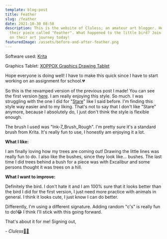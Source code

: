 ```yaml
---
template: blog-post
title: Feather
slug: /feather
date: 2021-10-30 08:58
description: This is the website of Cluless; an amateur art blogger. Here's
  their piece called "Feather". What happened to the little bird? Join Cluless
  on their art journey today!
featuredImage: /assets/before-and-after-feather.png
---
```

Software used: [Krita](https://krita.org/en/)

Graphics Tablet: [XOPPOX Graphics Drawing Tablet](https://www.amazon.com/XOPPOX-Graphics-Battery-Free-Compatible-Painting/dp/B08TC1N6JS)

Hope everyone is doing well! I have to make this quick since I have to start working on an assignment for school.💔

So this is the revamped version of the previous post I made! You can see the first version [here](https://igobycluless.netlify.app/some-thoughts). I am really enjoying this style. So much. I was struggling with the one I did for "[Stare](https://igobycluless.netlify.app/stare)" like I said before. I'm finding this style way easier and to my liking. That's not to say that I don't like "Stare" anymore, because I absolutely do, I just don't think the style is flexible enough. 

The brush I used was "Ink-7_Brush_Rough". I'm pretty sure it's a standard brush from Krita. It's really fun to use, I honestly am enjoying it a lot.

**What I like:**

I am finally loving how my trees are coming out! Drawing the little lines was really fun to do. I also like the bushes, since they look like... bushes. The last time I did trees behind a bush for a piece was with Excalibur and some persons thought it was trees on a hill. 

**What I want to improve:**

Definitely the bird. I don't hate it and I am 100% sure that it looks better than the bird I did for the first version, I just need more practice with animals in general. I think it looks cute, I just know I can do better. 

Differently, I'm using a different signature. Adding random "c's" is really fun to do!😂 I think I'll stick with this going forward.

That's about it for me! Signing out,

\- *Cluless*[✌🏽](https://emojipedia.org/victory-hand-medium-skin-tone/)
